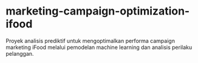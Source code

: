 # marketing-campaign-optimization-ifood
Proyek analisis prediktif untuk mengoptimalkan performa campaign marketing iFood melalui pemodelan machine learning dan analisis perilaku pelanggan.
